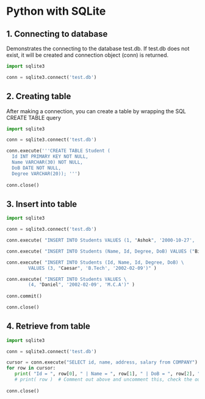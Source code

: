 # Python with SQLite


## 1. Connecting to database

Demonstrates the connecting to the database test.db. If test.db does not exist, it will be created and connection object (conn) is returned.
 
 ```python
import sqlite3

conn = sqlite3.connect('test.db')
```

## 2. Creating table

After making a connection, you can create a table by wrapping the SQL CREATE TABLE query 

```python
import sqlite3

conn = sqlite3.connect('test.db')

conn.execute('''CREATE TABLE Student (
  Id INT PRIMARY KEY NOT NULL, 
  Name VARCHAR(30) NOT NULL, 
  DoB DATE NOT NULL, 
  Degree VARCHAR(20)); ''')
  
conn.close()
```

## 3. Insert into table

```python
import sqlite3

conn = sqlite3.connect('test.db')

conn.execute( "INSERT INTO Students VALUES (1, "Ashok", '2000-10-27', 'M.Tech')" )

conn.execute( "INSERT INTO Students (Name, Id, Degree, DoB) VALUES ("Binu", 2, 'M.Tech', '2000-07-15')" )

conn.execute( "INSERT INTO Students (Id, Name, Id, Degree, DoB) \
        VALUES (3, "Caesar", 'B.Tech', '2002-02-09')" )

conn.execute( "INSERT INTO Students VALUES \
        (4, "Daniel", '2002-02-09', 'M.C.A')" )
        
conn.commit()

conn.close()
```

## 4. Retrieve from table

```python
import sqlite3

conn = sqlite3.connect('test.db')

cursor = conn.execute("SELECT id, name, address, salary from COMPANY")
for row in cursor:
   print( "Id = ", row[0], " | Name = ", row[1], " | DoB = ", row[2], " | Degree = ", row[3] )
   # print( row )  # Comment out above and uncomment this, check the output
   
conn.close()
```
